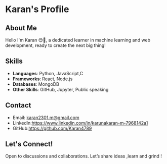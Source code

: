 # Karan's Profile

## About Me
Hello I'm Karan 😊👋, a dedicated learner in machine learning and web development, ready to create the next big thing!

## Skills
- **Languages**: Python, JavaScript,C
- **Frameworks**: React, Node.js
- **Databases**: MongoDB
- **Other Skills**: GitHub, Jupyter, Public speaking

## Contact
- Email: karan2301.m@gmail.com
- LinkedIn:https://www.linkedin.com/in/karunakaran-m-7968142a1
- GitHub:https://github.com/Karan4789

## Let's Connect!
Open to discussions and collaborations. Let’s share ideas ,learn and grind !
